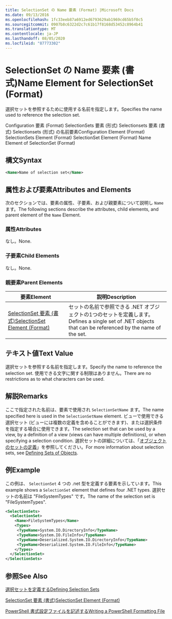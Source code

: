 ```yaml
---
title: SelectionSet の Name 要素 (Format) |Microsoft Docs
ms.date: 09/13/2016
ms.openlocfilehash: 1fc33eeb87a6912ed6793629ab1969cd65b5f0c5
ms.sourcegitcommit: 0907b8c6322d2c7c61b17f8168d53452c8964b41
ms.translationtype: MT
ms.contentlocale: ja-JP
ms.lasthandoff: 08/05/2020
ms.locfileid: "87773302"
---
```

# <a name="name-element-for-selectionset-format"></a><span data-ttu-id="df0bb-102">SelectionSet の Name 要素 (書式)</span><span class="sxs-lookup"><span data-stu-id="df0bb-102">Name Element for SelectionSet (Format)</span></span>

<span data-ttu-id="df0bb-103">選択セットを参照するために使用する名前を指定します。</span><span class="sxs-lookup"><span data-stu-id="df0bb-103">Specifies the name used to reference the selection set.</span></span>

<span data-ttu-id="df0bb-104">Configuration 要素 (Format) SelectionSets 要素 (形式) Selectionsets 要素 (書式) Selectionsets (形式) の名前要素</span><span class="sxs-lookup"><span data-stu-id="df0bb-104">Configuration Element (Format) SelectionSets Element (Format) SelectionSet Element (Format) Name Element of SelectionSet (Format)</span></span>

## <a name="syntax"></a><span data-ttu-id="df0bb-105">構文</span><span class="sxs-lookup"><span data-stu-id="df0bb-105">Syntax</span></span>

```xml
<Name>Name of selection set</Name>
```

## <a name="attributes-and-elements"></a><span data-ttu-id="df0bb-106">属性および要素</span><span class="sxs-lookup"><span data-stu-id="df0bb-106">Attributes and Elements</span></span>

<span data-ttu-id="df0bb-107">次のセクションでは、要素の属性、子要素、および親要素について説明し `Name` ます。</span><span class="sxs-lookup"><span data-stu-id="df0bb-107">The following sections describe the attributes, child elements, and parent element of the `Name` Element.</span></span>

### <a name="attributes"></a><span data-ttu-id="df0bb-108">属性</span><span class="sxs-lookup"><span data-stu-id="df0bb-108">Attributes</span></span>

<span data-ttu-id="df0bb-109">なし。</span><span class="sxs-lookup"><span data-stu-id="df0bb-109">None.</span></span>

### <a name="child-elements"></a><span data-ttu-id="df0bb-110">子要素</span><span class="sxs-lookup"><span data-stu-id="df0bb-110">Child Elements</span></span>

<span data-ttu-id="df0bb-111">なし。</span><span class="sxs-lookup"><span data-stu-id="df0bb-111">None.</span></span>

### <a name="parent-elements"></a><span data-ttu-id="df0bb-112">親要素</span><span class="sxs-lookup"><span data-stu-id="df0bb-112">Parent Elements</span></span>

|<span data-ttu-id="df0bb-113">要素</span><span class="sxs-lookup"><span data-stu-id="df0bb-113">Element</span></span>|<span data-ttu-id="df0bb-114">説明</span><span class="sxs-lookup"><span data-stu-id="df0bb-114">Description</span></span>|
|-------------|-----------------|
|[<span data-ttu-id="df0bb-115">SelectionSet 要素 (書式)</span><span class="sxs-lookup"><span data-stu-id="df0bb-115">SelectionSet Element (Format)</span></span>](./selectionset-element-format.md)|<span data-ttu-id="df0bb-116">セットの名前で参照できる .NET オブジェクトの1つのセットを定義します。</span><span class="sxs-lookup"><span data-stu-id="df0bb-116">Defines a single set of .NET objects that can be referenced by the name of the set.</span></span>|

## <a name="text-value"></a><span data-ttu-id="df0bb-117">テキスト値</span><span class="sxs-lookup"><span data-stu-id="df0bb-117">Text Value</span></span>

<span data-ttu-id="df0bb-118">選択セットを参照する名前を指定します。</span><span class="sxs-lookup"><span data-stu-id="df0bb-118">Specify the name to reference the selection set.</span></span> <span data-ttu-id="df0bb-119">使用できる文字に関する制限はありません。</span><span class="sxs-lookup"><span data-stu-id="df0bb-119">There are no restrictions as to what characters can be used.</span></span>

## <a name="remarks"></a><span data-ttu-id="df0bb-120">解説</span><span class="sxs-lookup"><span data-stu-id="df0bb-120">Remarks</span></span>

<span data-ttu-id="df0bb-121">ここで指定された名前は、要素で使用され `SelectionSetName` ます。</span><span class="sxs-lookup"><span data-stu-id="df0bb-121">The name specified here is used in the `SelectionSetName` element.</span></span> <span data-ttu-id="df0bb-122">ビューで使用できる選択セット (ビューには複数の定義を含めることができます)、または選択条件を指定する場合に使用できます。</span><span class="sxs-lookup"><span data-stu-id="df0bb-122">The selection set that can be used by a view, by a definition of a view (views can have multiple definitions), or when specifying a selection condition.</span></span> <span data-ttu-id="df0bb-123">選択セットの詳細については、「[オブジェクトのセットの定義](./defining-selection-sets.md)」を参照してください。</span><span class="sxs-lookup"><span data-stu-id="df0bb-123">For more information about selection sets, see [Defining Sets of Objects](./defining-selection-sets.md).</span></span>

## <a name="example"></a><span data-ttu-id="df0bb-124">例</span><span class="sxs-lookup"><span data-stu-id="df0bb-124">Example</span></span>

<span data-ttu-id="df0bb-125">この例は、 `SelectionSet` 4 つの .net 型を定義する要素を示しています。</span><span class="sxs-lookup"><span data-stu-id="df0bb-125">This example shows a `SelectionSet` element that defines four .NET types.</span></span> <span data-ttu-id="df0bb-126">選択セットの名前は "FileSystemTypes" です。</span><span class="sxs-lookup"><span data-stu-id="df0bb-126">The name of the selection set is "FileSystemTypes".</span></span>

```xml
<SelectionSets>
  <SelectionSet>
    <Name>FileSystemTypes</Name>
    <Types>
     <TypeName>System.IO.DirectoryInfo</TypeName>
     <TypeName>System.IO.FileInfo</TypeName>
     <TypeName>Deserialized.System.IO.DirectoryInfo</TypeName>
     <TypeName>Deserialized.System.IO.FileInfo</TypeName>
    </Types>
  </SelectionSet>
</SelectionSets>
```

## <a name="see-also"></a><span data-ttu-id="df0bb-127">参照</span><span class="sxs-lookup"><span data-stu-id="df0bb-127">See Also</span></span>

[<span data-ttu-id="df0bb-128">選択セットを定義する</span><span class="sxs-lookup"><span data-stu-id="df0bb-128">Defining Selection Sets</span></span>](./defining-selection-sets.md)

[<span data-ttu-id="df0bb-129">SelectionSet 要素 (書式)</span><span class="sxs-lookup"><span data-stu-id="df0bb-129">SelectionSet Element (Format)</span></span>](./selectionset-element-format.md)

[<span data-ttu-id="df0bb-130">PowerShell 書式設定ファイルを記述する</span><span class="sxs-lookup"><span data-stu-id="df0bb-130">Writing a PowerShell Formatting File</span></span>](./writing-a-powershell-formatting-file.md)
